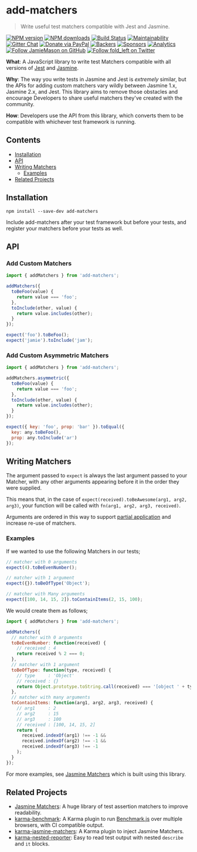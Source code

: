 # add-matchers

> Write useful test matchers compatible with Jest and Jasmine.

[![NPM version](http://img.shields.io/npm/v/add-matchers.svg?style=flat-square)](https://www.npmjs.com/package/add-matchers)
[![NPM downloads](http://img.shields.io/npm/dm/add-matchers.svg?style=flat-square)](https://www.npmjs.com/package/add-matchers)
[![Build Status](http://img.shields.io/travis/JamieMason/add-matchers/master.svg?style=flat-square)](https://travis-ci.org/JamieMason/add-matchers)
[![Maintainability](https://api.codeclimate.com/v1/badges/b724d1eb54706d0752f4/maintainability)](https://codeclimate.com/github/JamieMason/add-matchers/maintainability)
[![Gitter Chat](https://badges.gitter.im/Join%20Chat.svg)](https://gitter.im/JamieMason/add-matchers)
[![Donate via PayPal](https://img.shields.io/badge/donate-paypal-blue.svg)](https://www.paypal.me/foldleft)
[![Backers](https://opencollective.com/fold_left/backers/badge.svg)](https://opencollective.com/fold_left#backer)
[![Sponsors](https://opencollective.com/fold_left/sponsors/badge.svg)](https://opencollective.com/fold_left#sponsors)
[![Analytics](https://ga-beacon.appspot.com/UA-45466560-5/add-matchers?flat&useReferer)](https://github.com/igrigorik/ga-beacon)
[![Follow JamieMason on GitHub](https://img.shields.io/github/followers/JamieMason.svg?style=social&label=Follow)](https://github.com/JamieMason)
[![Follow fold_left on Twitter](https://img.shields.io/twitter/follow/fold_left.svg?style=social&label=Follow)](https://twitter.com/fold_left)

**What**: A JavaScript library to write test Matchers compatible with all
versions of [Jest](http://facebook.github.io/jest/) and
[Jasmine](https://jasmine.github.io/).

**Why**: The way you write tests in Jasmine and Jest is _extremely_ similar, but
the APIs for adding custom matchers vary wildly between Jasmine 1.x, Jasmine
2.x, and Jest. This library aims to remove those obstacles and encourage
Developers to share useful matchers they've created with the community.

**How**: Developers use the API from this library, which converts them to be
compatible with whichever test framework is running.

## Contents

- [Installation](#installation)
- [API](#api)
- [Writing Matchers](#writing-matchers)
  - [Examples](#examples)
- [Related Projects](#related-projects)

## Installation

```
npm install --save-dev add-matchers
```

Include add-matchers after your test framework but before your tests, and
register your matchers before your tests as well.

## API

### Add Custom Matchers

```js
import { addMatchers } from 'add-matchers';

addMatchers({
  toBeFoo(value) {
    return value === 'foo';
  },
  toInclude(other, value) {
    return value.includes(other);
  }
});
```

```js
expect('foo').toBeFoo();
expect('jamie').toInclude('jam');
```

### Add Custom Asymmetric Matchers

```js
import { addMatchers } from 'add-matchers';

addMatchers.asymmetric({
  toBeFoo(value) {
    return value === 'foo';
  },
  toInclude(other, value) {
    return value.includes(other);
  }
});
```

```js
expect({ key: 'foo', prop: 'bar' }).toEqual({
  key: any.toBeFoo(),
  prop: any.toInclude('ar')
});
```

## Writing Matchers

The argument passed to `expect` is always the last argument passed to your
Matcher, with any other arguments appearing before it in the order they were
supplied.

This means that, in the case of
`expect(received).toBeAwesome(arg1, arg2, arg3)`, your function will be called
with `fn(arg1, arg2, arg3, received)`.

Arguments are ordered in this way to support
[partial application](http://ejohn.org/blog/partial-functions-in-javascript/)
and increase re-use of matchers.

### Examples

If we wanted to use the following Matchers in our tests;

```js
// matcher with 0 arguments
expect(4).toBeEvenNumber();

// matcher with 1 argument
expect({}).toBeOfType('Object');

// matcher with Many arguments
expect([100, 14, 15, 2]).toContainItems(2, 15, 100);
```

We would create them as follows;

```js
import { addMatchers } from 'add-matchers';

addMatchers({
  // matcher with 0 arguments
  toBeEvenNumber: function(received) {
    // received : 4
    return received % 2 === 0;
  },
  // matcher with 1 argument
  toBeOfType: function(type, received) {
    // type     : 'Object'
    // received : {}
    return Object.prototype.toString.call(received) === '[object ' + type + ']';
  },
  // matcher with many arguments
  toContainItems: function(arg1, arg2, arg3, received) {
    // arg1     : 2
    // arg2     : 15
    // arg3     : 100
    // received : [100, 14, 15, 2]
    return (
      received.indexOf(arg1) !== -1 &&
      received.indexOf(arg2) !== -1 &&
      received.indexOf(arg3) !== -1
    );
  }
});
```

For more examples, see
[Jasmine Matchers](https://github.com/JamieMason/Jasmine-Matchers/tree/master/src)
which is built using this library.

## Related Projects

- [Jasmine Matchers](https://github.com/JamieMason/Jasmine-Matchers): A huge
  library of test assertion matchers to improve readability.
- [karma-benchmark](https://github.com/JamieMason/karma-benchmark): A Karma
  plugin to run [Benchmark.js](https://benchmarkjs.com/) over multiple browsers,
  with CI compatible output.
- [karma-jasmine-matchers](https://github.com/JamieMason/karma-jasmine-matchers):
  A Karma plugin to inject Jasmine Matchers.
- [karma-nested-reporter](https://github.com/JamieMason/karma-nested-reporter):
  Easy to read test output with nested `describe` and `it` blocks.
